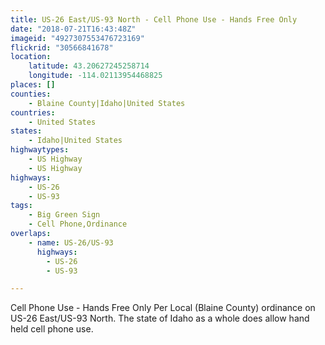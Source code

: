 ```yaml
---
title: US-26 East/US-93 North - Cell Phone Use - Hands Free Only
date: "2018-07-21T16:43:48Z"
imageid: "4927307553476723169"
flickrid: "30566841678"
location:
    latitude: 43.20627245258714
    longitude: -114.02113954468825
places: []
counties:
    - Blaine County|Idaho|United States
countries:
    - United States
states:
    - Idaho|United States
highwaytypes:
    - US Highway
    - US Highway
highways:
    - US-26
    - US-93
tags:
    - Big Green Sign
    - Cell Phone,Ordinance
overlaps:
    - name: US-26/US-93
      highways:
        - US-26
        - US-93

---
```

Cell Phone Use - Hands Free Only Per Local (Blaine County) ordinance on US-26 East/US-93 North.  The state of Idaho as a whole does allow hand held cell phone use.